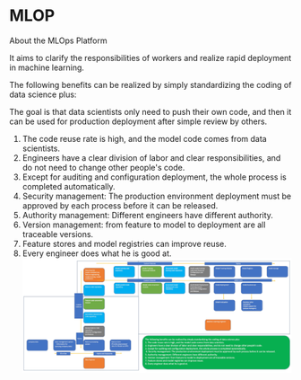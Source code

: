 # MLOP
About the MLOps Platform

It aims to clarify the responsibilities of workers and realize rapid deployment in machine learning.

The following benefits can be realized by simply standardizing the coding of data science plus: 

The goal is that data scientists only need to push their own code, and then it can be used for production deployment after simple review by others.

1. The code reuse rate is high, and the model code comes from data scientists. 
2. Engineers have a clear division of labor and clear responsibilities, and do not need to change other people's code. 
3. Except for auditing and configuration deployment, the whole process is completed automatically.
4. Security management: The production environment deployment must be approved by each process before it can be released. 
5. Authority management: Different engineers have different authority. 
6. Version management: from feature to model to deployment are all traceable versions. 
7. Feature stores and model registries can improve reuse. 
8. Every engineer does what he is good at.
![img.png](idea/img.png)


